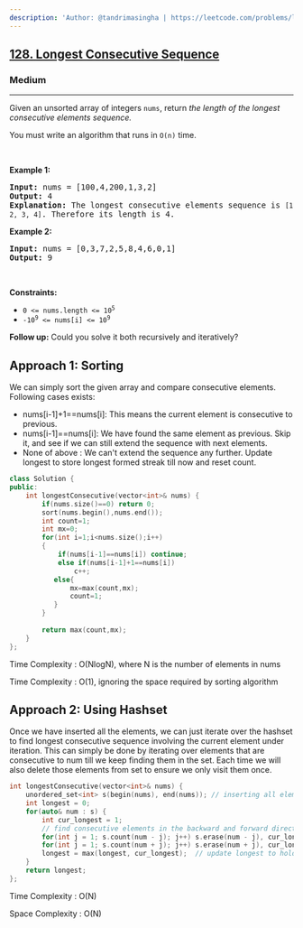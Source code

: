 ```yaml
---
description: 'Author: @tandrimasingha | https://leetcode.com/problems/longest-consecutive-sequence/'
---
```


<h2><a href="https://leetcode.com/problems/longest-consecutive-sequence/">128. Longest Consecutive Sequence</a></h2><h3>Medium</h3><hr><div><p>Given an unsorted array of integers <code>nums</code>, return <em>the length of the longest consecutive elements sequence.</em></p>

<p>You must write an algorithm that runs in&nbsp;<code>O(n)</code>&nbsp;time.</p>

<p>&nbsp;</p>
<p><strong>Example 1:</strong></p>

<pre><strong>Input:</strong> nums = [100,4,200,1,3,2]
<strong>Output:</strong> 4
<strong>Explanation:</strong> The longest consecutive elements sequence is <code>[1, 2, 3, 4]</code>. Therefore its length is 4.
</pre>

<p><strong>Example 2:</strong></p>

<pre><strong>Input:</strong> nums = [0,3,7,2,5,8,4,6,0,1]
<strong>Output:</strong> 9
</pre>

<p>&nbsp;</p>
<p><strong>Constraints:</strong></p>

<ul>
	<li><code>0 &lt;= nums.length &lt;= 10<sup>5</sup></code></li>
	<li><code>-10<sup>9</sup> &lt;= nums[i] &lt;= 10<sup>9</sup></code></li>
</ul>
</div>

**Follow up:** Could you solve it both recursively and iteratively?

## Approach 1: Sorting

We can simply sort the given array and compare consecutive elements. Following cases exists:

- nums[i-1]+1==nums[i]: This means the current element is consecutive to previous.
- nums[i-1]==nums[i]: We have found the same element as previous. Skip it, and see if we can still extend the sequence with next elements.
- None of above : We can't extend the sequence any further. Update longest to store longest formed streak till now and reset count.
<Tabs>
<TabItem value="c++" label="C++">
<SolutionAuthor name="@tandrimasingha"/>

```cpp
class Solution {
public:
    int longestConsecutive(vector<int>& nums) {
        if(nums.size()==0) return 0;
        sort(nums.begin(),nums.end());
        int count=1;
        int mx=0;
        for(int i=1;i<nums.size();i++)
        {
            if(nums[i-1]==nums[i]) continue;
            else if(nums[i-1]+1==nums[i])
                c++;
           else{
               mx=max(count,mx);
               count=1;
           }
        }
      
        return max(count,mx);
    }
};
```

Time Complexity : O(NlogN), where N is the number of elements in nums
                                       
Time Complexity : O(1), ignoring the space required by sorting algorithm
</Tabs>

## Approach 2: Using Hashset
	
Once we have inserted all the elements, we can just iterate over the hashset to find longest consecutive sequence involving the current element under iteration. This can simply be done by iterating over elements that are consecutive to num till we keep finding them in the set. Each time we will also delete those elements from set to ensure we only visit them once.

<Tabs>
<TabItem value="c++" label="c++">
<SolutionAuthor name="@tandrimasingha"/>

```cpp
int longestConsecutive(vector<int>& nums) {
	unordered_set<int> s(begin(nums), end(nums)); // inserting all elements into hashset
	int longest = 0;
	for(auto& num : s) {
		int cur_longest = 1;
		// find consecutive elements in the backward and forward direction from num
		for(int j = 1; s.count(num - j); j++) s.erase(num - j), cur_longest++;
		for(int j = 1; s.count(num + j); j++) s.erase(num + j), cur_longest++;
		longest = max(longest, cur_longest);  // update longest to hold longest consecutive sequence till now
	}
	return longest;
};
```
</TabItem>
</Tabs>
  
Time Complexity : O(N)
  
Space Complexity : O(N)

